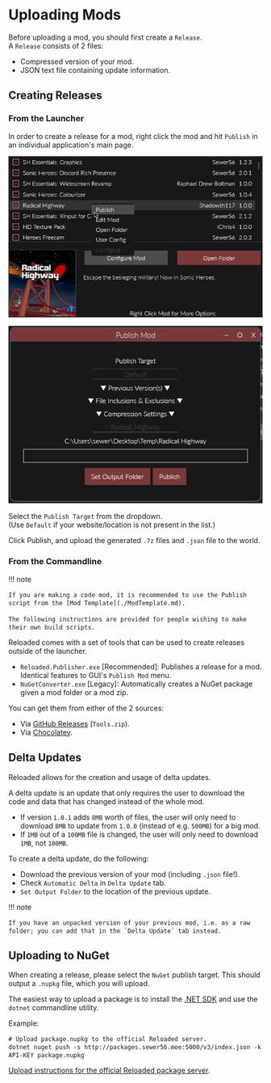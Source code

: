# Uploading Mods

Before uploading a mod, you should first create a `Release`.  
A `Release` consists of 2 files:  
- Compressed version of your mod.  
- JSON text file containing update information.  

## Creating Releases

### From the Launcher

In order to create a release for a mod, right click the mod and hit `Publish` in an individual application's main page.  

![](./Images/Publish-GUI-1.png)  

![](./Images/Publish-GUI-2.png)  

Select the `Publish Target` from the dropdown.  
(Use `Default` if your website/location is not present in the list.)

Click Publish, and upload the generated `.7z` files and `.json` file to the world.  

### From the Commandline

!!! note

    If you are making a code mod, it is recommended to use the Publish script from the [Mod Template](./ModTemplate.md).  

    The following instructions are provided for people wishing to make their own build scripts.  

Reloaded comes with a set of tools that can be used to create releases outside of the launcher.  

- `Reloaded.Publisher.exe` [Recommended]: Publishes a release for a mod. Identical features to GUI's `Publish Mod` menu.  
- `NuGetConverter.exe` [Legacy]: Automatically creates a NuGet package given a mod folder or a mod zip.  

You can get them from either of the 2 sources:  

- Via [GitHub Releases](https://github.com/Reloaded-Project/Reloaded-II/releases) (`Tools.zip`).  
- Via [Chocolatey](https://chocolatey.org/packages/reloaded-ii-tools).  

## Delta Updates

Reloaded allows for the creation and usage of delta updates.  

A delta update is an update that only requires the user to download the code and data that has changed instead of the whole mod.  

- If version `1.0.1` adds `8MB` worth of files, the user will only need to download `8MB` to update from `1.0.0` (instead of e.g. `500MB`) for a big mod.  
- If `1MB` out of a `100MB` file is changed, the user will only need to download `1MB`, not `100MB`.  

To create a delta update, do the following:  
- Download the previous version of your mod (including `.json` file!).  
- Check `Automatic Delta` in `Delta Update` tab.  
- `Set Output Folder` to the location of the previous update.  

!!! note

    If you have an unpacked version of your previous mod, i.e. as a raw folder; you can add that in the `Delta Update` tab instead.  


## Uploading to NuGet

When creating a release, please select the `NuGet` publish target. This should output a `.nupkg` file, which you will upload.  

The easiest way to upload a package is to install the [.NET SDK](https://dotnet.microsoft.com/download/dotnet/thank-you/sdk-5.0.101-windows-x64-installer) and use the `dotnet` commandline utility. 

Example:  
```
# Upload package.nupkg to the official Reloaded server.
dotnet nuget push -s http://packages.sewer56.moe:5000/v3/index.json -k API-KEY package.nupkg
```

[Upload instructions for the official Reloaded package server](http://packages.sewer56.moe:5000/upload).  